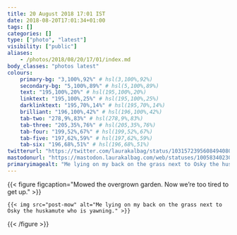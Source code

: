 ```yaml
---
title: 20 August 2018 17:01 IST
date: 2018-08-20T17:01:34+01:00
tags: []
categories: []
type: ["photo", "latest"]
visibility: ["public"]
aliases:
    - /photos/2018/08/20/17/01/index.md
body_classes: "photos latest"
colours:
    primary-bg: "3,100%,92%" # hsl(3,100%,92%)
    secondary-bg: "5,100%,89%" # hsl(5,100%,89%)
    text: "195,100%,20%" # hsl(195,100%,20%)
    linktext: "195,100%,25%" # hsl(195,100%,25%)
    darklinktext: "195,70%,14%" # hsl(195,70%,14%)
    brilliant: "196,100%,42%" # hsl(196,100%,42%)
    tab-two: "278,9%,83%" # hsl(278,9%,83%)
    tab-three: "205,35%,76%" # hsl(205,35%,76%)
    tab-four: "199,52%,67%" # hsl(199,52%,67%)
    tab-five: "197,62%,59%" # hsl(197,62%,59%)
    tab-six: "196,68%,51%" # hsl(196,68%,51%)
twitterurl: "https://twitter.com/laurakalbag/status/1031572395608494080"
mastodonurl: "https://mastodon.laurakalbag.com/web/statuses/100583402305039222"
primaryimagealt: "Me lying on my back on the grass next to Osky the huskamute who is yawning."
---
```


{{< figure figcaption="Mowed the overgrown garden. Now we’re too tired to get up." >}}

    {{< img src="post-mow" alt="Me lying on my back on the grass next to Osky the huskamute who is yawning." >}}

{{< /figure >}}

